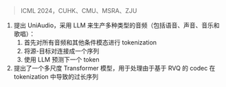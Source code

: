 > ICML 2024，CUHK、CMU、MSRA、ZJU
<!-- 翻译&理解 -->
<!-- Large Language models (LLM) have demonstrated the capability to handle a vari- ety of generative tasks. This paper presents the UniAudio system, which, unlike prior task-specific approaches, leverages LLM techniques to generate multiple types of audio (including speech, sounds, music, and singing) with given input conditions. UniAudio 1) first tokenizes all types of target audio along with other condition modalities, 2) concatenates source-target pair as a single sequence, and 3) performs next-token prediction using LLM. Also, a multi-scale Transformer model is proposed to handle the overly long sequences caused by the residual vector quantization-based neural codec in tokenization. Training of UniAudio is scaled up to 165K hours of audio and 1B parameters, based on all generative tasks, aiming to obtain sufficient prior knowledge not only in the intrinsic properties of audio but also the inter-relationship between audio and other modalities. Therefore, the trained UniAudio model has the potential to become a foundation model for universal audio generation: it shows strong capability in all trained tasks and can seamlessly support new audio generation tasks after simple fine-tuning. Experi- ments demonstrate that UniAudio achieves state-of-the-art or at least competitive resultsonmostofthe11audiogenerationtasks.Demoandcodearereleased.1 . -->
1. 提出 UniAudio，采用 LLM 来生产多种类型的音频（包括语音、声音、音乐和歌唱）：
    1. 首先对所有音频和其他条件模态进行 tokenization
    2. 将源-目标对连接成一个序列
    3. 使用 LLM 预测下一个 token
2. 提出了一个多尺度 Transformer 模型，用于处理由于基于 RVQ 的 codec 在 tokenization 中导致的过长序列